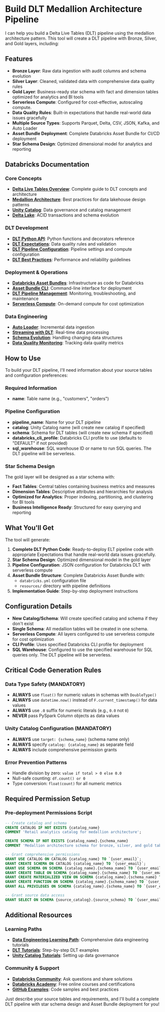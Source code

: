 # Build DLT Medallion Architecture Pipeline

I can help you build a Delta Live Tables (DLT) pipeline using the medallion architecture pattern. This tool will create a DLT pipeline with Bronze, Silver, and Gold layers, including:

## Features
- **Bronze Layer**: Raw data ingestion with audit columns and schema evolution
- **Silver Layer**: Cleaned, validated data with comprehensive data quality rules
- **Gold Layer**: Business-ready star schema with fact and dimension tables optimized for analytics and BI tools
- **Serverless Compute**: Configured for cost-effective, autoscaling compute.
- **Data Quality Rules**: Built-in expectations that handle real-world data issues gracefully
- **Multiple Source Types**: Supports Parquet, Delta, CSV, JSON, Kafka, and Auto Loader
- **Asset Bundle Deployment**: Complete Databricks Asset Bundle for CI/CD deployment
- **Star Schema Design**: Optimized dimensional model for analytics and reporting

## Databricks Documentation

### Core Concepts
- **[Delta Live Tables Overview](https://docs.databricks.com/en/delta-live-tables/index.html)**: Complete guide to DLT concepts and architecture
- **[Medallion Architecture](https://docs.databricks.com/en/lakehouse/medallion.html)**: Best practices for data lakehouse design patterns
- **[Unity Catalog](https://docs.databricks.com/en/data-governance/unity-catalog/index.html)**: Data governance and catalog management
- **[Delta Lake](https://docs.databricks.com/en/delta/index.html)**: ACID transactions and schema evolution

### DLT Development
- **[DLT Python API](https://docs.databricks.com/en/delta-live-tables/python-ref.html)**: Python functions and decorators reference
- **[DLT Expectations](https://docs.databricks.com/en/delta-live-tables/expectations.html)**: Data quality rules and validation
- **[DLT Pipeline Configuration](https://docs.databricks.com/en/delta-live-tables/configuration.html)**: Pipeline settings and compute configuration
- **[DLT Best Practices](https://docs.databricks.com/en/delta-live-tables/best-practices.html)**: Performance and reliability guidelines

### Deployment & Operations
- **[Databricks Asset Bundles](https://docs.databricks.com/en/dev-tools/bundles/index.html)**: Infrastructure as code for Databricks
- **[Asset Bundle CLI](https://docs.databricks.com/en/dev-tools/bundles/cli.html)**: Command-line interface for deployment
- **[DLT Pipeline Management](https://docs.databricks.com/en/delta-live-tables/manage.html)**: Monitoring, troubleshooting, and maintenance
- **[Serverless Compute](https://docs.databricks.com/en/compute/serverless.html)**: On-demand compute for cost optimization

### Data Engineering
- **[Auto Loader](https://docs.databricks.com/en/ingestion/auto-loader/index.html)**: Incremental data ingestion
- **[Streaming with DLT](https://docs.databricks.com/en/delta-live-tables/streaming.html)**: Real-time data processing
- **[Schema Evolution](https://docs.databricks.com/en/delta-live-tables/schema-evolution.html)**: Handling changing data structures
- **[Data Quality Monitoring](https://docs.databricks.com/en/delta-live-tables/quality-monitoring.html)**: Tracking data quality metrics

## How to Use

To build your DLT pipeline, I'll need information about your source tables and configuration preferences:

### Required Information
- **name**: Table name (e.g., "customers", "orders")

### Pipeline Configuration
- **pipeline_name**: Name for your DLT pipeline
- **catalog**: Unity Catalog name (will create new catalog if specified)
- **schema**: Schema for DLT tables (will create new schema if specified)
- **databricks_cli_profile**: Databricks CLI profile to use (defaults to "DEFAULT" if not provided)
- **sql_warehouse**: SQL warehouse ID or name to run SQL queries. The DLT pipeline will be serverless.

### Star Schema Design
The gold layer will be designed as a star schema with:
- **Fact Tables**: Central tables containing business metrics and measures
- **Dimension Tables**: Descriptive attributes and hierarchies for analysis
- **Optimized for Analytics**: Proper indexing, partitioning, and clustering for BI tools
- **Business Intelligence Ready**: Structured for easy querying and reporting

## What You'll Get

The tool will generate:

1. **Complete DLT Python Code**: Ready-to-deploy ELT pipeline code with appropriate Expectations that handle real-world data issues gracefully.
2. **Star Schema Design**: Optimized dimensional model in the gold layer
3. **Pipeline Configuration**: JSON configuration for Databricks DLT with serverless compute
4. **Asset Bundle Structure**: Complete Databricks Asset Bundle with:
   - `databricks.yml` configuration file
   - `resources/` directory with pipeline definitions
5. **Implementation Guide**: Step-by-step deployment instructions

## Configuration Details

- **New Catalog/Schema**: Will create specified catalog and schema if they don't exist
- **Single Schema**: All medallion tables will be created in one schema.
- **Serverless Compute**: All layers configured to use serverless compute for cost optimization
- **CLI Profile**: Uses specified Databricks CLI profile for deployment
- **SQL Warehouse**: Configured to use the specified warehouse for SQL queries only. The DLT pipeline will be serverless.

## Critical Code Generation Rules

### Data Type Safety (MANDATORY)
- **ALWAYS** use `float()` for numeric values in schemas with `DoubleType()`
- **ALWAYS** use `datetime.now()` instead of `F.current_timestamp()` for data values
- **ALWAYS** use `.0` suffix for numeric literals (e.g., `0.0` not `0`)
- **NEVER** pass PySpark Column objects as data values

### Unity Catalog Configuration (MANDATORY)
- **ALWAYS** use `target: {schema_name}` (schema name only)
- **ALWAYS** specify `catalog: {catalog_name}` as separate field
- **ALWAYS** include comprehensive permission grants

### Error Prevention Patterns
- Handle division by zero: `value if total > 0 else 0.0`
- Null-safe counting: `df.count() or 0`
- Type conversion: `float(count)` for all numeric metrics

## Required Permission Setup

### Pre-deployment Permissions Script
```sql
-- Create catalog and schema
CREATE CATALOG IF NOT EXISTS {catalog_name} 
COMMENT 'Retail analytics catalog for medallion architecture';

CREATE SCHEMA IF NOT EXISTS {catalog_name}.{schema_name} 
COMMENT 'Medallion architecture schema for bronze, silver, and gold tables';

-- Grant comprehensive permissions
GRANT USE CATALOG ON CATALOG {catalog_name} TO `{user_email}`;
GRANT CREATE SCHEMA ON CATALOG {catalog_name} TO `{user_email}`;
GRANT USE SCHEMA ON SCHEMA {catalog_name}.{schema_name} TO `{user_email}`;
GRANT CREATE TABLE ON SCHEMA {catalog_name}.{schema_name} TO `{user_email}`;
GRANT CREATE MATERIALIZED VIEW ON SCHEMA {catalog_name}.{schema_name} TO `{user_email}`;
GRANT CREATE FUNCTION ON SCHEMA {catalog_name}.{schema_name} TO `{user_email}`;
GRANT ALL PRIVILEGES ON SCHEMA {catalog_name}.{schema_name} TO `{user_email}`;

-- Grant source data access
GRANT SELECT ON SCHEMA {source_catalog}.{source_schema} TO `{user_email}`;
```

## Additional Resources

### Learning Paths
- **[Data Engineering Learning Path](https://docs.databricks.com/en/learn/data-engineering.html)**: Comprehensive data engineering tutorials
- **[DLT Tutorials](https://docs.databricks.com/en/delta-live-tables/tutorial.html)**: Step-by-step DLT examples
- **[Unity Catalog Tutorials](https://docs.databricks.com/en/data-governance/unity-catalog/workspace-setup.html)**: Setting up data governance

### Community & Support
- **[Databricks Community](https://community.databricks.com/)**: Ask questions and share solutions
- **[Databricks Academy](https://academy.databricks.com/)**: Free online courses and certifications
- **[GitHub Examples](https://github.com/databricks/tech-talks)**: Code samples and best practices

Just describe your source tables and requirements, and I'll build a complete DLT pipeline with star schema design and Asset Bundle deployment for you!